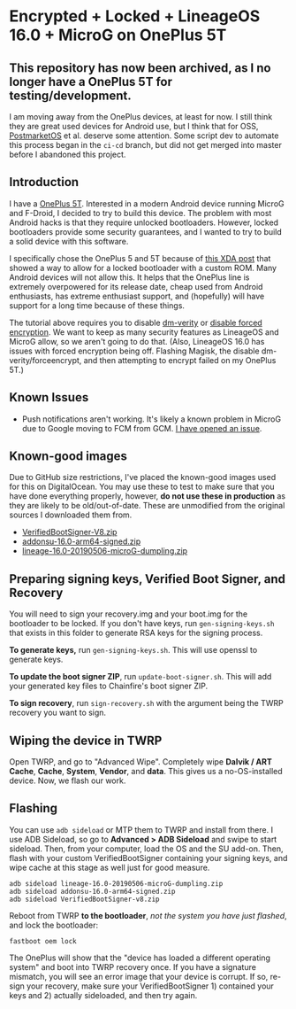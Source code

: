 # Encrypted + Locked + LineageOS 16.0 + MicroG on OnePlus 5T

## This repository has now been archived, as I no longer have a OnePlus 5T for testing/development.

I am moving away from the OnePlus devices, at least for now. I still
think they are great used devices for Android use, but I think that for
OSS, [PostmarketOS](https://postmarketos.org/) et al. deserve some attention.
Some script dev to automate this process began in the `ci-cd` branch,
but did not get merged into master before I abandoned this project.


## Introduction

I have a [OnePlus 5T](https://www.oneplus.com/support/spec/oneplus-5t). Interested in a modern Android device running MicroG and F-Droid, I decided to try to build this device. The problem with most Android hacks is that they require unlocked bootloaders. However, locked bootloaders provide some security guarantees, and I wanted to try to build a solid device with this software.

I specifically chose the OnePlus 5 and 5T because of [this XDA post](https://forum.xda-developers.com/oneplus-5/how-to/guide-relock-bootloader-custom-rom-t3849299) that showed a way to allow for a locked bootloader with a custom ROM. Many Android devices will not allow this. It helps that the OnePlus line is extremely overpowered for its release date, cheap used from Android enthusiasts, has extreme enthusiast support, and (hopefully) will have support for a long time because of these things.

The tutorial above requires you to disable [dm-verity](https://source.android.com/security/verifiedboot/dm-verity) or [disable forced encryption](https://source.android.com/security/encryption/full-disk). We want to keep as many security features as LineageOS and MicroG allow, so we aren't going to do that. (Also, LineageOS 16.0 has issues with forced encryption being off. Flashing Magisk, the disable dm-verity/forceencrypt, and then attempting to encrypt failed on my OnePlus 5T.)

## Known Issues

* Push notifications aren't working. It's likely a known problem in MicroG due to Google moving to FCM from GCM. [I have opened an issue](https://github.com/microg/android_packages_apps_GmsCore/issues/794).

## Known-good images

Due to GitHub size restrictions, I've placed the known-good images used for this on DigitalOcean. You may use these to test to make sure that you have done everything properly, however, **do not use these in production** as they are likely to be old/out-of-date. These are unmodified from the original sources I downloaded them from.

* [VerifiedBootSigner-V8.zip](https://rarecoil.sfo2.digitaloceanspaces.com/ecophone/dumpling/known-good/VerifiedBootSigner-v8.zip)
* [addonsu-16.0-arm64-signed.zip](https://rarecoil.sfo2.digitaloceanspaces.com/ecophone/dumpling/known-good/addonsu-16.0-arm64-signed.zip)
* [lineage-16.0-20190506-microG-dumpling.zip](https://rarecoil.sfo2.digitaloceanspaces.com/ecophone/dumpling/known-good/lineage-16.0-20190506-microG-dumpling.zip)


## Preparing signing keys, Verified Boot Signer, and Recovery

You will need to sign your recovery.img and your boot.img for the bootloader to be locked. If you don't have keys, run `gen-signing-keys.sh` that exists in this folder to generate RSA keys for the signing process.

**To generate keys,** run `gen-signing-keys.sh`. This will use openssl to generate keys.

**To update the boot signer ZIP**, run `update-boot-signer.sh`. This will add your generated key files to Chainfire's boot signer ZIP.

**To sign recovery**, run `sign-recovery.sh` with the argument being the TWRP recovery you want to sign.


## Wiping the device in TWRP

Open TWRP, and go to "Advanced Wipe". Completely wipe **Dalvik / ART Cache**, **Cache**, **System**, **Vendor**, and **data**. This gives us a no-OS-installed device. Now, we flash our work.

## Flashing

You can use `adb sideload` or MTP them to TWRP and install from there. I use ADB Sideload, so go to **Advanced > ADB Sideload** and swipe to start sideload. Then, from your computer, load the OS and the SU add-on. Then, flash with your custom VerifiedBootSigner containing your signing keys, and wipe cache at this stage as well just for good measure.

````
adb sideload lineage-16.0-20190506-microG-dumpling.zip
adb sideload addonsu-16.0-arm64-signed.zip 
adb sideload VerifiedBootSigner-v8.zip 
````

Reboot from TWRP **to the bootloader**, *not the system you have just flashed*, and lock the bootloader:

```
fastboot oem lock
```

The OnePlus will show that the "device has loaded a different operating system" and boot into TWRP recovery once. If you have a signature mismatch, you will see an error image that your device is corrupt. If so, re-sign your recovery, make sure your VerifiedBootSigner 1) contained your keys and 2) actually sideloaded, and then try again.


